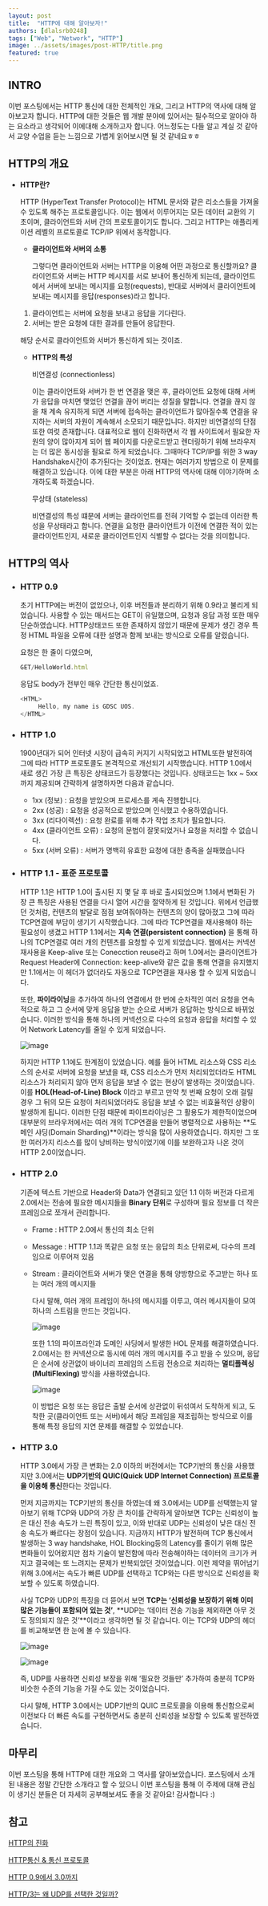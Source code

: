 ```yaml
---
layout: post
title:  "HTTP에 대해 알아보자!"
authors: [dlalsrb0248]
tags: ["Web", "Network", "HTTP"]
image: ../assets/images/post-HTTP/title.png
featured: true
---
```


## INTRO

이번 포스팅에서는 HTTP 통신에 대한 전체적인 개요, 그리고 HTTP의 역사에 대해 알아보고자 합니다. HTTP에 대한 것들은 웹 개발 분야에 있어서는 필수적으로 알아야 하는 요소라고 생각되어 이에대해 소개하고자 합니다. 어느정도는 다들 알고 계실 것 같아서 교양 수업을 듣는 느낌으로 가볍게 읽어보시면 될 것 같네요ㅎㅎ

## HTTP의 개요

- **HTTP란?**

    HTTP (HyperText Transfer Protocol)는 HTML 문서와 같은 리소스들을 가져올 수 있도록 해주는 프로토콜입니다. 이는 웹에서 이루어지는 모든 데이터 교환의 기초이며, 클라이언트와 서버 간의 프로토콜이기도 합니다. 그리고 HTTP는 애플리케이션 레벨의 프로토콜로 TCP/IP 위에서 동작합니다.

  - **클라이언트와 서버의 소통**

    그렇다면 클라이언트와 서버는 HTTP을 이용해 어떤 과정으로 통신할까요? 클라이언트와 서버는 HTTP 메시지를 서로 보내어 통신하게 되는데, 클라이언트에서 서버에 보내는 메시지를 요청(requests), 반대로 서버에서 클라이언트에 보내는 메시지를 응답(responses)라고 합니다.

  1. 클라이언트는 서버에 요청을 보내고 응답을 기다린다.
  2. 서버는 받은 요청에 대한 결과를 만들어 응답한다.

  해당 순서로 클라이언트와 서버가 통신하게 되는 것이죠.

  - **HTTP의 특성**

    비연결성 (connectionless)

    이는 클라이언트와 서버가 한 번 연결을 맺은 후, 클라이언트 요청에 대해 서버가 응답을 마치면 맺었던 연결을 끊어 버리는 성질을 말합니다. 연결을 끊지 않을 채 계속 유지하게 되면 서버에 접속하는 클라이언트가 많아질수록 연결을 유지하는 서버의 자원이 계속해서 소모되기 때문입니다. 하지만 비연결성의 단점 또한 여럿 존재합니다. 대표적으로 웹이 진화하면서 각 웹 사이트에서 필요한 자원의 양이 많아지게 되어 웹 페이지를 다운로드받고 렌더링하기 위해 브라우저는 더 많은 동시성을 필요로 하게 되었습니다. 그때마다 TCP/IP를 위한 3 way Handshake시간이 추가된다는 것이었죠. 현재는 여러가지 방법으로 이 문제를 해결하고 있습니다. 이에 대한 부분은 아래 HTTP의 역사에 대해 이야기하며 소개하도록 하겠습니다.

    무상태 (stateless)

    비연결성의 특성 떄문에 서버는 클라이언트를 전혀 기억할 수 없는데 이러한 특성을 무상태라고 합니다. 연결을 요청한 클라이언트가 이전에 연결한 적이 있는 클라이언트인지, 새로운 클라이언트인지 식별할 수 없다는 것을 의미합니다.

## HTTP의 역사

- ### **HTTP 0.9**

    초기 HTTP에는 버전이 없었으나, 이후 버전들과 분리하기 위해 0.9라고 불리게 되었습니다. 사용할 수 있는 매서드는 GET이 유일했으며, 요청과 응답 과정 또한 매우 단순하였습니다. HTTP상태코드 또한 존재하지 않았기 때문에 문제가 생긴 경우 특정 HTML 파일을 오류에 대한 설명과 함께 보내는 방식으로 오류를 알렸습니다.

    요청은 한 줄이 다였으며,

    ```js
    GET/HelloWorld.html
    ```

    응답도 body가 전부인 매우 간단한 통신이었죠.

    ```js
    <HTML>
         Hello, my name is GDSC UOS.
    </HTML>
    ```

- ### **HTTP 1.0**

   1900년대가 되어 인터넷 시장이 급속히 커지기 시작되었고 HTML또한 발전하여 그에 따라 HTTP 프로토콜도 본격적으로 개선되기 시작했습니다. HTTP 1.0에서 새로 생긴 가장 큰 특징은 상태코드가 등장했다는 것입니다. 상태코드는 1xx ~ 5xx까지 제공되며 간략하게 설명하자면 다음과 같습니다.

  - 1xx (정보) : 요청을 받았으며 프로세스를 계속 진행합니다.
  - 2xx (성공) : 요청을 성공적으로 받았으며 인식했고 수용하였습니다.
  - 3xx (리다이렉션) : 요청 완료를 위해 추가 작업 조치가 필요합니다.
  - 4xx (클라이언트 오류) : 요청의 문법이 잘못되었거나 요청을 처리할 수 없습니다.
  - 5xx (서버 오류) : 서버가 명백히 유효한 요청에 대한 충족을 실패했습니다

- ### **HTTP 1.1 - 표준 프로토콜**

    HTTP 1.1은 HTTP 1.0이 출시된 지 몇 달 후 바로 출시되었으며 1.1에서 변화된 가장 큰 특징은 사용된 연결을 다시 열어 시간을 절약하게 된 것입니다. 위에서 언급했던 것처럼, 컨텐츠의 발달로 점점 보여줘야하는 컨텐츠의 양이 많아졌고 그에 따라 TCP연결에 부담이 생기기 시작했습니다. 그에 따라 TCP연결을 재사용해야 하는 필요성이 생겼고 HTTP 1.1에서는 **지속 연결(persistent connection)** 을 통해 하나의 TCP연결로 여러 개의 컨텐츠를 요청할 수 있게 되었습니다. 웹에서는 커넥션 재사용을 Keep-alive 또는 Conecction reuse라고 하며 1.0에서는 클라이언트가 Request Header에 Connection: keep-alive와 같은 값을 통해 연결을 유지했지만 1.1에서는 이 헤더가 없더라도 자동으로 TCP연결을 재사용 할 수 있게 되었습니다.

    또한, **파이라이닝**을 추가하여 하나의 연결에서 한 번에 순차적인 여러 요청을 연속적으로 하고 그 순서에 맞게 응답을 받는 순으로 서버가 응답하는 방식으로 바뀌었습니다. 이러한 방식을 통해 하나의 커넥션으로 다수의 요청과 응답을 처리할 수 있어 Network Latency를 줄일 수 있게 되었습니다.

    ![image](../assets/images/post-HTTP/HTTP1.png)

    하지만 HTTP 1.1에도 한계점이 있었습니다. 예를 들어 HTML 리소스와 CSS 리소스의 순서로 서버에 요청을 보냈을 때, CSS 리소스가 먼저 처리되었더라도 HTML 리소스가 처리되지 않아 먼저 응답을 보낼 수 없는 현상이 발생하는 것이었습니다. 이를 **HOL(Head-of-Line) Block** 이라고 부르고 만약 첫 번째 요청이 오래 걸릴 경우 그 뒤의 모든 요청이 처리되었더라도 응답을 보낼 수 없는 비효율적인 상황이 발생하게 됩니다. 이러한 단점 때문에 파이프라이닝은 그 활용도가 제한적이었으며 대부분의 브라우저에서는 여러 개의 TCP연결을 만들어 병렬적으로 사용하는 **도메인 샤딩(Domain Sharding)**이라는 방식을 많이 사용하였습니다. 하지만 그 또한 여러가지 리소스를 많이 낭비하는 방식이었기에 이를 보완하고자 나온 것이 HTTP 2.0이었습니다.

- ### **HTTP 2.0**

    기존에 텍스트 기반으로 Header와 Data가 연결되고 있던 1.1 이하 버전과 다르게 2.0에서는 전송에 필요한 메시지들을 **Binary 단위**로 구성하며 필요 정보를 더 작은 프레임으로 쪼개서 관리합니다.

  - Frame : HTTP 2.0에서 통신의 최소 단위
  - Message : HTTP 1.1과 똑같은 요청 또는 응답의 최소 단위로써, 다수의 프레임으로 이루어져 있음
  - Stream : 클라이언트와 서버가 맺은 연결을 통해 양방향으로 주고받는 하나 또는 여러 개의 메시지들

    다시 말해, 여러 개의 프레임이 하나의 메시지를 이루고, 여러 메시지들이 모여 하나의 스트림을 만드는 것입니다.

    ![image](../assets/images/post-HTTP/HTTP2.png)

    또한 1.1의 파이프라인과 도메인 샤딩에서 발생한 HOL 문제를 해결하였습니다. 2.0에서는 한 커넥션으로 동시에 여러 개의 메시지를 주고 받을 수 있으며, 응답은 순서에 상관없이 바이너리 프레임의 스트림 전송으로 처리하는 **멀티플렉싱 (MultiFlexing)** 방식을 사용하였습니다.

    ![image](../assets/images/post-HTTP/HTTP3.png)

    이 방법은 요청 또는 응답은 출발 순서에 상관없이 뒤섞여서 도착하게 되고, 도착한 곳(클라이언트 또는 서버)에서 해당 프레임을 재조립하는 방식으로 이를 통해 특정 응답의 지연 문제를 해결할 수 있었습니다.

- ### **HTTP 3.0**

    HTTP 3.0에서 가장 큰 변화는 2.0 이하의 버전에서는 TCP기반의 통신을 사용했지만 3.0에서는 **UDP기반의 QUIC(Quick UDP Internet Connection) 프로토콜을 이용해 통신**한다는 것입니다.

    먼저 지금까지는 TCP기반의 통신을 하였는데 왜 3.0에서는 UDP를 선택했는지 알아보기 위해 TCP와 UDP의 가장 큰 차이를 간략하게 알아보면 TCP는 신뢰성이 높은 대신 전송 속도가 느린 특징이 있고, 이와 반대로 UDP는 신뢰성이 낮은 대신 전송 속도가 빠르다는 장점이 있습니다. 지금까지 HTTP가 발전하며 TCP 통신에서 발생하는 3 way handshake, HOL Blocking등의 Latency를 줄이기 위해 많은 변화들이 있어왔지만 점차 기술이 발전함에 따라 전송해야하는 데이터의 크기가 커지고 결국에는 또 느려지는 문제가 반복되었던 것이었습니다. 이런 제약을 뛰어넘기 위해 3.0에서는 속도가 빠른 UDP를 선택하고 TCP와는 다른 방식으로 신뢰성을 확보할 수 있도록 하였습니다.

    사실 TCP와 UDP의 특징을 더 뜯어서 보면 **TCP는 ‘신뢰성을 보장하기 위해 이미 많은 기능들이 포함되어 있는 것’**, **UDP는 ‘데이터 전송 기능을 제외하면 아무 것도 정의되지 않은 것’**이라고 생각하면 될 것 같습니다. 이는 TCP와 UDP의 헤더를 비교해보면 한 눈에 볼 수 있습니다.

    ![image](../assets/images/post-HTTP/HTTP4.png)

    ![image](../assets/images/post-HTTP/HTTP5.png)

    즉, UDP를 사용하면 신뢰성 보장을 위해 ‘필요한 것들만’ 추가하여 충분히 TCP와 비슷한 수준의 기능을 가질 수도 있는 것이었습니다.

    다시 말해, HTTP 3.0에서는 UDP기반의 QUIC 프로토콜을 이용해 통신함으로써 이전보다 더 빠른 속도를 구현하면서도 충분히 신뢰성을 보장할 수 있도록 발전하였습니다.

## 마무리

이번 포스팅을 통해 HTTP에 대한 개요와 그 역사를 알아보았습니다. 포스팅에서 소개된 내용은 정말 간단한 소개라고 할 수 있으니 이번 포스팅을 통해 이 주제에 대해 관심이 생기신 분들은 더 자세히 공부해보셔도 좋을 것 같아요! 감사합니다 :)

## 참고

[HTTP의 진화](https://developer.mozilla.org/ko/docs/Web/HTTP/Basics_of_HTTP/Evolution_of_HTTP)

[HTTP통신 & 통신 프로토콜](https://velog.io/@fnrkp089/HTTP통신-통신-프로토콜)

[HTTP 0.9에서 3.0까지](https://velog.io/@seeker1207/HTTP-0.9에서-HTTP-3.0까지)

[HTTP/3는 왜 UDP를 선택한 것일까?](https://evan-moon.github.io/2019/10/08/what-is-http3/)
